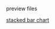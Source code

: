 preview files

[stacked bar chart](https://htmlpreview.github.io/?https://github.com/elliegert/elliegert.github.io/blob/main/characteristics_plotly.html)
